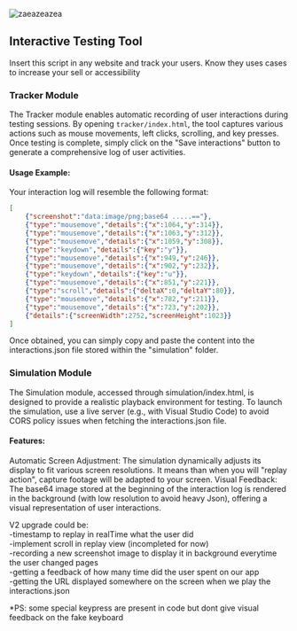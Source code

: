 ![zaeazeazea](https://github.com/AurelienPREVOST/TrackYourUser/assets/102169301/87a2ee3c-739c-414c-94c2-4c64dc7fd9ac)
## Interactive Testing Tool  

Insert this script in any website and track your users. Know they uses cases to increase your sell or accessibility

### Tracker Module  

The Tracker module enables automatic recording of user interactions during testing sessions. By opening `tracker/index.html`, the tool captures various actions such as mouse movements, left clicks, scrolling, and key presses. Once testing is complete, simply click on the "Save interactions" button to generate a comprehensive log of user activities.

#### Usage Example:

Your interaction log will resemble the following format:

```json
[
    {"screenshot":"data:image/png;base64 .....=="},
    {"type":"mousemove","details":{"x":1064,"y":314}},
    {"type":"mousemove","details":{"x":1063,"y":312}},
    {"type":"mousemove","details":{"x":1059,"y":308}},
    {"type":"keydown","details":{"key":"y"}},
    {"type":"mousemove","details":{"x":949,"y":246}},
    {"type":"mousemove","details":{"x":902,"y":232}},
    {"type":"keydown","details":{"key":"u"}},
    {"type":"mousemove","details":{"x":851,"y":221}},
    {"type":"scroll","details":{"deltaX":0,"deltaY":80}},
    {"type":"mousemove","details":{"x":782,"y":211}},
    {"type":"mousemove","details":{"x":723,"y":202}},
    {"details":{"screenWidth":2752,"screenHeight":1023}}
]
```

Once obtained, you can simply copy and paste the content into the interactions.json file stored within the "simulation" folder.

### Simulation Module  

The Simulation module, accessed through simulation/index.html, is designed to provide a realistic playback environment for testing. To launch the simulation, use a live server (e.g., with Visual Studio Code) to avoid CORS policy issues when fetching the interactions.json file.

#### Features:  
Automatic Screen Adjustment: The simulation dynamically adjusts its display to fit various screen resolutions. It means than when you will "replay action", capture footage will be adapted to your screen.
Visual Feedback: The base64 image stored at the beginning of the interaction log is rendered in the background (with low resolution to avoid heavy Json), offering a visual representation of user interactions.


V2 upgrade could be:  
-timestamp to replay in realTime what the user did  
-implement scroll in replay view (incompleted for now)  
-recording a new screenshot image to display it in background everytime the user changed pages  
-getting a feedback of how many time did the user spent on our app  
-getting the URL displayed somewhere on the screen when we play the interactions.json  

*PS: some special keypress are present in code but dont give visual feedback on the fake keyboard
